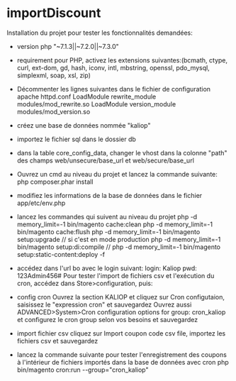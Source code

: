 # importDiscount
Installation du projet pour tester les fonctionnalités demandées:

- version php "~7.1.3||~7.2.0||~7.3.0"
- requirement pour PHP, activez les extensions suivantes:(bcmath,
ctype, curl, ext-dom, gd, hash, iconv, intl, mbstring, openssl,
 pdo_mysql, simplexml, soap, xsl, zip)
- Décommenter les lignes suivantes dans le fichier de configuration apache httpd.conf
 LoadModule rewrite_module modules/mod_rewrite.so
 LoadModule version_module modules/mod_version.so
- créez une base de données nommée "kaliop"
- importez le fichier sql dans le dossier db
- dans la table core_config_data, changer le vhost
 dans la colonne "path" des champs web/unsecure/base_url et web/secure/base_url
- Ouvrez un cmd au niveau du projet et lancez la commande suivante:
php composer.phar install
- modifiez les informations de la base de données dans le fichier app/etc/env.php
- lancez les commandes qui suivent au niveau du projet
php -d memory_limit=-1 bin/magento cache:clean
php -d memory_limit=-1 bin/magento cache:flush
php -d memory_limit=-1 bin/magento setup:upgrade
// si c'est en mode production 
php -d memory_limit=-1 bin/magento setup:di:compile
//
php -d memory_limit=-1 bin/magento setup:static-content:deploy -f

- accédez dans l'url bo avec le login suivant:
 login: Kaliop
 pwd: 123Admin456#
 Pour tester l'import de fichiers csv et l'exécution du cron, accédez dans Store>configuration, puis: 
 - config cron
 Ouvrez la section KALIOP et cliquez sur Cron configutaion, saisissez le "expression cron" et sauvegardez
 Ouvrez aussi ADVANCED>System>Cron configuration options for group: cron_kaliop et
 configurez le cron group selon vos besoins et sauvegardez
- import fichier csv
 cliquez sur Import coupon code csv file, importez les fichiers csv et sauvegardez

- lancez la commande suivante pour tester l'enregistrement des coupons à l'intérieur de fichiers importés
dans la base de données avec cron
php bin/magento cron:run --group="cron_kaliop"
